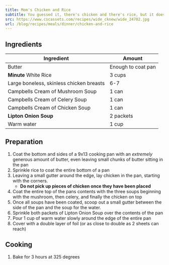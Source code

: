 ```yaml
---
title: Mom's Chicken and Rice
subtitle: You guessed it, there's chicken and there's rice, but it doesn't stop there!
src: https://www.cscassets.com/recipes/wide_cknew/wide_24702.jpg
url: /blog/recipes/meals/dinner/chicken-and-rice
---
```


## Ingredients

| Ingredient                               | Amount             |
|------------------------------------------|--------------------|
| Butter                                   | Enough to coat pan |
| **Minute** White Rice                    | 3 cups             |
| Large boneless, skinless chicken breasts | 6-7                |
| Campbells Cream of Mushroom Soup         | 1 can              |
| Campbells Cream of Celery Soup           | 1 can              |
| Campbells Cream of Chicken Soup          | 1 can              |
| **Lipton Onion Soup**                    | 2 packets          |
| Warm water                               | 1 cup              |


## Preparation
1. Coat the bottom and sides of a 9x13 cooking pan with an *extremely* generous amount of butter, even leaving small chunks of butter sitting in the pan
1. Sprinkle rice to coat the entire bottom of a pan
1. Leaving a small gutter around the edge, lay chicken in the pan, starting with the corners.
	- **Do not pick up pieces of chicken once they have been placed**
1. Coat the entire top of the pans contents with the three soups beginning with the mushroom, then celery, and finally the chicken on top
1. Once all soups have been coated, scoop out a small gutter between the side of the pan and the soup for the water.
1. Sprinkle both packets of Lipton Onion Soup over the contents of the pan
1. Pour 1 cup of warm water slowly around the edge of the entire pan
1. Cover with a double layer of foil (or as close to double as 2 sheets can reach)

## Cooking
1. Bake for 3 hours at 325 degrees
